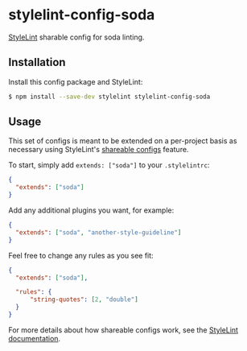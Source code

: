 # stylelint-config-soda

[StyleLint][] sharable config for soda linting.

## Installation

Install this config package and StyleLint:

```bash
$ npm install --save-dev stylelint stylelint-config-soda
```

## Usage

This set of configs is meant to be extended on a per-project basis as necessary
using StyleLint's [shareable configs][config] feature.

To start, simply add `extends: ["soda"]` to your `.stylelintrc`:

```json
{
  "extends": ["soda"]
}
```

Add any additional plugins you want, for example:

```json
{
  "extends": ["soda", "another-style-guideline"]
}
```

Feel free to change any rules as you see fit:

```json
{
  "extends": ["soda"],

  "rules": {
      "string-quotes": [2, "double"]
  }
}
```

For more details about how shareable configs work, see the [StyleLint documentation][config].

[StyleLint]: https://github.com/stylelint/stylelint
[config]: https://github.com/stylelint/stylelint/blob/master/docs/user-guide/configuration.md
